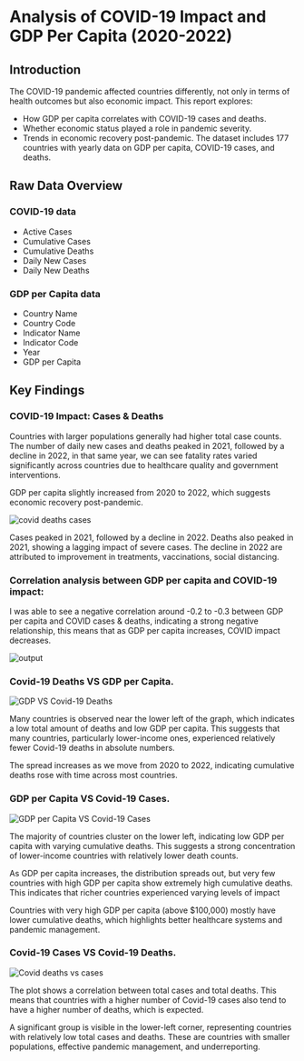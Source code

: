 # Analysis of COVID-19 Impact and GDP Per Capita (2020-2022)

## Introduction
The COVID-19 pandemic affected countries differently, not only in terms of health outcomes but also economic impact. This report explores:

- How GDP per capita correlates with COVID-19 cases and deaths.
- Whether economic status played a role in pandemic severity.
- Trends in economic recovery post-pandemic.
The dataset includes 177 countries with yearly data on GDP per capita, COVID-19 cases, and deaths.

## Raw Data Overview

### COVID-19 data
- Active Cases
- Cumulative Cases
- Cumulative Deaths
- Daily New Cases
- Daily New Deaths

### GDP per Capita data
- Country Name
- Country Code
- Indicator Name
- Indicator Code
- Year
- GDP per Capita

## Key Findings
### COVID-19 Impact: Cases & Deaths

Countries with larger populations generally had higher total case counts. The number of daily new cases and deaths peaked in 2021, followed by a decline in 2022, in that same year, we can see fatality rates varied significantly across countries due to healthcare quality and government interventions.

GDP per capita slightly increased from 2020 to 2022, which suggests economic recovery post-pandemic.

![covid deaths   cases](https://github.com/user-attachments/assets/5034b857-22fe-44b1-92ec-ca6610a94ff6)

Cases peaked in 2021, followed by a decline in 2022. Deaths also peaked in 2021, showing a lagging impact of severe cases. The decline in 2022 are attributed to improvement in treatments, vaccinations, social distancing.

### Correlation analysis between GDP per capita and COVID-19 impact:

I was able to see a negative correlation around -0.2 to -0.3 between GDP per capita and COVID cases & deaths, indicating a strong negative relationship, this means that as GDP per capita increases, COVID impact decreases.

![output](https://github.com/user-attachments/assets/fdec0706-dd8e-4b43-bebb-c075668df112)


### Covid-19 Deaths VS GDP per Capita.
![GDP VS Covid-19 Deaths](https://github.com/user-attachments/assets/22f3b38d-e120-47d7-a376-fedad37139e9)

Many countries is observed near the lower left of the graph, which indicates a low total amount of deaths and low GDP per capita. This suggests that many countries, particularly lower-income ones, experienced relatively fewer Covid-19 deaths in absolute numbers.

The spread increases as we move from 2020 to 2022, indicating cumulative deaths rose with time across most countries.

### GDP per Capita VS Covid-19 Cases.

![GDP per Capita VS Covid-19 Cases](https://github.com/user-attachments/assets/ccf97800-eb61-4f66-aed9-0c5d481dfc8b)

The majority of countries cluster on the lower left, indicating low GDP per capita with varying cumulative deaths. This suggests a strong concentration of lower-income countries with relatively lower death counts.

As GDP per capita increases, the distribution spreads out, but very few countries with high GDP per capita show extremely high cumulative deaths. This indicates that richer countries experienced varying levels of impact

Countries with very high GDP per capita (above $100,000) mostly have lower cumulative deaths, which highlights better healthcare systems and pandemic management.

### Covid-19 Cases VS Covid-19 Deaths.

![Covid deaths vs cases](https://github.com/user-attachments/assets/a1e8c8c9-316d-4283-b843-b3722b863eae)

The plot shows a correlation between total cases and total deaths. This means that countries with a higher number of Covid-19 cases also tend to have a higher number of deaths, which is expected.

A significant group is visible in the lower-left corner, representing countries with relatively low total cases and deaths. These are countries with smaller populations, effective pandemic management, and underreporting.
